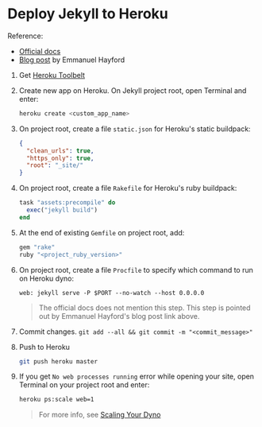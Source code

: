 # Deploy Jekyll to Heroku

Reference:

- [Official docs](https://blog.heroku.com/jekyll-on-heroku)
- [Blog post](https://emmanuelhayford.com/how-to-deploy-jekyll-to-heroku/) by Emmanuel Hayford

1. Get [Heroku Toolbelt](https://gorails.com/setup)

2. Create new app on Heroku. On Jekyll project root, open Terminal and enter:

   ```bash
   heroku create <custom_app_name>
   ```

3. On project root, create a file `static.json` for Heroku's static buildpack:

   ```json
   {
     "clean_urls": true,
     "https_only": true,
     "root": "_site/"
   }
   ```

4. On project root, create a file `Rakefile` for Heroku's ruby buildpack:

   ```ruby
   task "assets:precompile" do
     exec("jekyll build")
   end
   ```

5. At the end of existing `Gemfile` on project root, add:

   ```ruby
   gem "rake"
   ruby "<project_ruby_version>"
   ```

6. On project root, create a file `Procfile` to specify which command to run on Heroku dyno:

   ```procfile
   web: jekyll serve -P $PORT --no-watch --host 0.0.0.0
   ```

   > The official docs does not mention this step. This step is pointed out by Emmanuel Hayford's blog post link above.

7. Commit changes. `git add --all && git commit -m "<commit_message>"`

8. Push to Heroku

   ```bash
   git push heroku master
   ```

9. If you get `No web processes running` error while opening your site, open Terminal on your project root and enter:

   ```bash
   heroku ps:scale web=1
   ```

   > For more info, see [Scaling Your Dyno](https://devcenter.heroku.com/articles/scaling)

